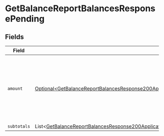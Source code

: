 # GetBalanceReportBalancesResponsePending


## Fields

| Field                                                                                                                                                                                                                          | Type                                                                                                                                                                                                                           | Required                                                                                                                                                                                                                       | Description                                                                                                                                                                                                                    |
| ------------------------------------------------------------------------------------------------------------------------------------------------------------------------------------------------------------------------------ | ------------------------------------------------------------------------------------------------------------------------------------------------------------------------------------------------------------------------------ | ------------------------------------------------------------------------------------------------------------------------------------------------------------------------------------------------------------------------------ | ------------------------------------------------------------------------------------------------------------------------------------------------------------------------------------------------------------------------------ |
| `amount`                                                                                                                                                                                                                       | [Optional\<GetBalanceReportBalancesResponse200ApplicationHalPlusJsonResponseBodyTotalsPaymentsAmount>](../../models/operations/GetBalanceReportBalancesResponse200ApplicationHalPlusJsonResponseBodyTotalsPaymentsAmount.md)   | :heavy_minus_sign:                                                                                                                                                                                                             | In v2 endpoints, monetary amounts are represented as objects with a `currency` and `value` field.                                                                                                                              |
| `subtotals`                                                                                                                                                                                                                    | List\<[GetBalanceReportBalancesResponse200ApplicationHalPlusJsonResponseBodyTotalsPaymentsSubtotals](../../models/operations/GetBalanceReportBalancesResponse200ApplicationHalPlusJsonResponseBodyTotalsPaymentsSubtotals.md)> | :heavy_minus_sign:                                                                                                                                                                                                             | N/A                                                                                                                                                                                                                            |